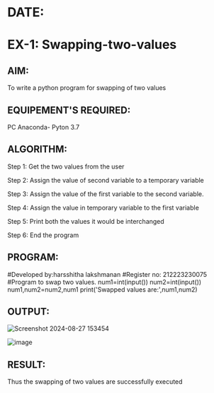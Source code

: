# DATE:
# EX-1: Swapping-two-values
## AIM:
To write a python program for swapping of two values
## EQUIPEMENT'S REQUIRED: 
PC Anaconda- Pyton 3.7
## ALGORITHM:
Step 1:
Get the two values from the user

Step 2:
Assign the value of second variable to a temporary variable

Step 3:
Assign the value of the first variable to the second variable.

Step 4:
Assign the value in temporary variable to the first variable

Step 5:
Print both the values it would be interchanged

Step 6:
End the program
## PROGRAM:
#Developed by:harsshitha lakshmanan
#Register no: 212223230075
#Program to swap two values.
num1=int(input())
num2=int(input())
num1,num2=num2,num1
print('Swapped values are:',num1,num2)

## OUTPUT:
![Screenshot 2024-08-27 153454](https://github.com/user-attachments/assets/671ebcb9-71ff-431e-bfb2-888fcde9af94)

![image](https://github.com/user-attachments/assets/f55734c8-6bcf-45ed-8f82-7b201ded8486)

## RESULT:
Thus the swapping of two values are successfully executed
